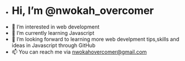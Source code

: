 - # Hi, I’m @nwokah_overcomer
- 👀 I’m interested in web development
- 🌱 I’m currently learning Javascript
- 💞️ I’m looking forward to learning more web develpment tips,skills and ideas in Javascript through GitHub
- 📫 You can reach me via nwokahovercomer@gmail.com
